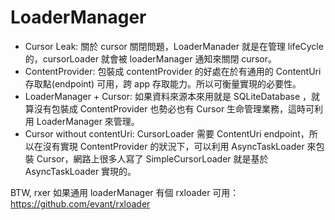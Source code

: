 # LoaderManager

* Cursor Leak: 關於 cursor 關閉問題，LoaderManader 就是在管理 lifeCycle 的，cursorLoader 就會被 loaderManager 通知來關閉 cursor。
* ContentProvider: 包裝成 contentProvider 的好處在於有通用的 ContentUri 存取點(endpoint) 可用，跨 app 存取能力。所以可衡量實現的必要性。
* LoaderManager + Cursor: 如果資料來源本來用就是 SQLiteDatabase ，就算沒有包裝成 ContentProvider 也勢必也有 Cursor 生命管理業務，這時可利用 LoaderManager 來管理。
* Cursor without contentUri: CursorLoader 需要 ContentUri endpoint，所以在沒有實現 ContentProvider 的狀況下，可以利用 AsyncTaskLoader 來包裝 Cursor，網路上很多人寫了 SimpleCursorLoader 就是基於 AsyncTaskLoader 實現的。

BTW, rxer 如果通用 loaderManager 有個 rxloader 可用： https://github.com/evant/rxloader
